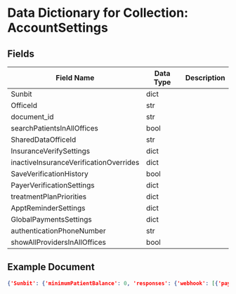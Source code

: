 # Data Dictionary for Collection: AccountSettings
## Fields
| Field Name | Data Type | Description |
|------------|-----------|-------------|
| Sunbit | dict | |
| OfficeId | str | |
| document_id | str | |
| searchPatientsInAllOffices | bool | |
| SharedDataOfficeId | str | |
| InsuranceVerifySettings | dict | |
| inactiveInsuranceVerificationOverrides | dict | |
| SaveVerificationHistory | bool | |
| PayerVerificationSettings | dict | |
| treatmentPlanPriorities | dict | |
| ApptReminderSettings | dict | |
| GlobalPaymentsSettings | dict | |
| authenticationPhoneNumber | str | |
| showAllProvidersInAllOffices | bool | |

## Example Document
```json
{'Sunbit': {'minimumPatientBalance': 0, 'responses': {'webhook': [{'payload': {'statusReason': 'NONE', 'location': '17003161', 'url': 'https://merchant-onboarding-demo.sunbit.com/GDwsLqnz'}, 'eventType': 'MERCHANT_CREATED'}, {'payload': {'statusReason': 'NONE', 'location': '17003161', 'url': 'https://merchant-onboarding-demo.sunbit.com/GDwsLqnz'}, 'eventType': 'MERCHANT_LOCATION_DETAILS_ADDED'}, {'payload': {'statusReason': 'NONE', 'location': '17003161', 'url': 'https://merchant-onboarding-demo.sunbit.com/GDwsLqnz'}, 'eventType': 'MERCHANT_CONTACT_DETAILS_ADDED'}, {'payload': {'statusReason': 'NONE', 'location': '17003161', 'url': 'https://merchant-onboarding-demo.sunbit.com/GDwsLqnz'}, 'eventType': 'MERCHANT_LEGAL_INFORMATION_ADDED'}, {'payload': {'statusReason': 'NONE', 'location': '17003161', 'url': 'https://merchant-onboarding-demo.sunbit.com/GDwsLqnz'}, 'eventType': 'MERCHANT_CONTACT_DETAILS_ADDED'}, {'payload': {'statusReason': 'NONE', 'location': '17003161', 'url': 'https://merchant-onboarding-demo.sunbit.com/GDwsLqnz'}, 'eventType': 'MERCHANT_LEGAL_INFORMATION_ADDED'}, {'payload': {'statusReason': 'NONE', 'location': '17003161', 'url': 'https://merchant-onboarding-demo.sunbit.com/GDwsLqnz'}, 'eventType': 'MERCHANT_BANK_INFORMATION_ADDED'}, {'payload': {'statusReason': 'NONE', 'location': '17003161', 'url': 'https://merchant-onboarding-demo.sunbit.com/GDwsLqnz'}, 'eventType': 'MERCHANT_ACTIVATED'}], 'onboarding': [{'status': 'CREATED', 'location': '17003161', 'url': 'https://merchant-onboarding-demo.sunbit.com/GDwsLqnz', 'creationDate': DatetimeWithNanoseconds(2022, 5, 6, 0, 0, tzinfo=datetime.timezone.utc)}]}, 'showFinancingOnTreatmentPlans': True, 'notificationEmail': [], 'showForAllProcedures': True, 'patientTypes': ['insured', 'discountplan', 'cash'], 'applyToAllInvoices': True, 'procedureCodes': [], 'applyToAllTreatmentPlans': True, 'showFinancingOnInvoices': True, 'status': 'Linked'}, 'OfficeId': '17003161', 'document_id': '0BV62tCKDvcdyuoFdAJm'}
```

